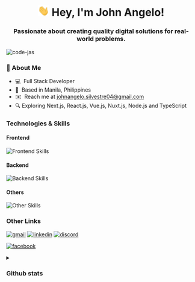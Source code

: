 <h1 align="center"><img src="https://raw.githubusercontent.com/ABSphreak/ABSphreak/master/gifs/Hi.gif" width="30"> Hey, I'm John Angelo!</h1>
<h3 align="center">Passionate about creating quality digital solutions for real-world problems.</h3>

<p align="left">
    <img
        src="https://komarev.com/ghpvc/?username=code-jas&label=Profile%20views&color=0e75b6&style=flat"
        alt="code-jas"
    />
</p>

### 🚀 About Me
- 💻  Full Stack Developer
- 📍  Based in Manila, Philippines
- ✉️  Reach me at [johnangelo.silvestre04@gmail.com](mailto:johnangelo.silvestre04@gmail.com)
- 🔍  Exploring Next.js, React.js, Vue.js, Nuxt.js, Node.js and TypeScript

### Technologies & Skills

#### Frontend
![Frontend Skills](https://go-skill-icons.vercel.app/api/icons?i=typescript,react,nextjs,vue,nuxt,vite,tailwind,flutter,dart,javascript,html,css&titles=true)

#### Backend
![Backend Skills](https://go-skill-icons.vercel.app/api/icons?i=nodejs,express,prisma,sequelize,mysql,postgresql,mongodb,firebase&titles=true)

#### Others
![Other Skills](https://go-skill-icons.vercel.app/api/icons?i=vercel,docker,digitalocean,git,github,gitlab&titles=true)


### Other Links

[![gmail](https://go-skill-icons.vercel.app/api/icons?i=gmail&titles=true)](mailto:johnangelo.silvestre04@gmail.com)
[![linkedin](https://go-skill-icons.vercel.app/api/icons?i=linkedin&titles=true)](https://www.linkedin.com/in/johnangelo-silvestre/)
[![discord](https://go-skill-icons.vercel.app/api/icons?i=discord&titles=true)](https://discordapp.com/users/742020338270863450)
<!-- [![github](https://go-skill-icons.vercel.app/api/icons?i=github&titles=true)](https://github.com/code-jas) -->
[![facebook](https://go-skill-icons.vercel.app/api/icons?i=facebook&titles=true)](https://www.facebook.com/angelobsilvestre)

<details>
  <summary>
    <h3>Github stats</h3>
  </summary>
  
![Github Stats](https://github-readme-stats-code-jas.vercel.app/api?username=code-jas&theme=blueberry&count_private=true&hide_border=true&line_height=20&cache_seconds=3600)
![Top Languages](https://github-readme-stats-code-jas.vercel.app/api/top-langs/?username=code-jas&layout=compact&theme=blueberry&count_private=true&hide_border=true&cache_seconds=3600)


</details>
